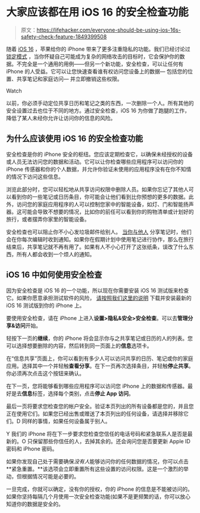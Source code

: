 # 大家应该都在用 iOS 16 的安全检查功能

> 原文：<https://lifehacker.com/everyone-should-be-using-ios-16s-safety-check-feature-1849399508>

随着 [iOS 16](https://lifehacker.com/the-best-new-features-in-ios-16-and-ipados-16-1849023814) ，苹果给你的 iPhone 带来了更多注重隐私的功能。我们已经讨论过 [锁定模式](https://lifehacker.com/how-to-use-lockdown-mode-on-ios-16-and-macos-ventura-1849179969) ，当你怀疑自己可能成为复杂的网络攻击的目标时，它会保护你的数据。不完全是一个通用的用例——但另一个新功能，安全检查，可以让任何有 iPhone 的人受益。它可以让您快速查看谁有权访问您设备上的数据— 包括您的位置、共享笔记和家庭访问— 并立即撤销这些权限。

Watch

以前，你必须手动定位共享日历和笔记之类的东西，一次删除一个人。所有其他的安全设置过去也位于不同的地方。通过安全检查，iOS 16 为你做了跑腿的工作，降低了某人未经你允许让访问你的信息的风险。

## 为什么应该使用 iOS 16 的安全检查功能

安全检查是你的 iPhone 安全的枢纽。您应该定期检查它，以确保未经授权的设备或人员无法访问您的数据和活动。它可以让你检查哪些应用程序可以访问你的 iPhone 传感器和你的个人数据，并允许你验证未使用的应用程序没有在你不知情的情况下访问这些信息。

浏览此部分时，您可以轻松地从共享访问权限中删除人员。如果你忘记了其他人可以看到你的一些笔记或日历条目，你可能会让他们看到比你预想的更多的数据。此外，访问您的家庭应用程序的人可以控制您家中的智能设备，如灯、门和智能扬声器。这可能会导致不想要的情况，比如你的前任可以看到你的购物清单或计划好的旅行，或者摆弄你家里的智能设备。

安全检查也可以阻止你不小心发垃圾邮件给别人。 [当你与他人](https://lifehacker.com/how-to-use-apple-notes-to-have-secret-chats-with-others-1849112538) 分享笔记时，他们会在你每次编辑时收到通知。如果你在假期计划中使用笔记进行协作，那么在旅行结束后，共享笔记就不再有用了。如果有人不小心打开了这张纸条，误改了什么东西，所有人都会收到一个烦人的通知。

## iOS 16 中如何使用安全检查

因为安全检查是 iOS 16 的一个功能，所以现在你需要安装 iOS 16 测试版来检查它。如果你愿意承担测试软件的风险， [请按照我们这里的说明](https://lifehacker.com/how-to-install-the-ios-16-and-ipados-16-betas-1849023051) 下载并安装最新的 iOS 16 测试版到你的 iPhone 上。

要使用安全检查，请在 iPhone 上进入**设置>隐私&安全>安全检查**。可以去**管理分享&访问**开始。

轻按下一页的**继续**，你的 iPhone 将会显示你与之共享笔记或日历的人的列表。您可以选择想要删除的内容，然后转到同一页面上的**信息**选项卡。

在“信息共享”页面上，你可以看到有多少人可以访问共享的日历、笔记或你的家庭应用。选择其中一个并轻触**查看分享**。在下一页再次选择条目，并轻触**停止共享**。你必须再次点击这个按钮来确认。

在下一页，您将能够看到哪些应用程序可以访问您 iPhone 上的数据和传感器。最好是去**信息**标签，选择每个类别，点击**停止 App 访问**。

最后一页将要求您检查您的帐户安全。验证本页列出的所有设备都是您的，并且您正在使用它们。如果您已经出售或赠送了本页列出的任何设备，请选择并移除它们。D 同样的事情，如果任何设备属于别人。

Y 我们的 iPhone 将在下一步要求您检查您信任的电话号码和紧急联系人是否是最新的。O 只保留那些你信任的人，去掉其余的。还会询问您是否要更新 Apple ID 密码和 iPhone 密码。

如果你发现自己处于需要确保*没有人*能够访问你的任何数据的情况，你可以点击**紧急重置。**该选项会立即重置所有这些设置的访问权限。这是一个激烈的举动，但根据情况可能是必要的。

一旦完成，你就可以确定，没有你的授权，你的 iPhone 的信息是不能被访问的。如果你坚持每隔几个月使用一次安全检查功能(如果不是更频繁的话，你可以放心知道你的数据是安全的。